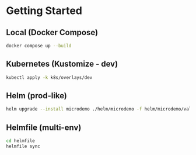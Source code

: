 # Getting Started

## Local (Docker Compose)
```bash
docker compose up --build
```

## Kubernetes (Kustomize - dev)
```bash
kubectl apply -k k8s/overlays/dev
```

## Helm (prod-like)
```bash
helm upgrade --install microdemo ./helm/microdemo -f helm/microdemo/values-prod.example.yaml
```

## Helmfile (multi-env)
```bash
cd helmfile
helmfile sync
```
